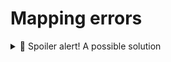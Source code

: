 # Mapping errors

<details><summary>🙈 Spoiler alert! A possible solution</summary>

```rust
#[derive(Debug)]
pub enum MyError {
    Io(io::Error),
    Parse(ParseIntError),
}

pub fn process_file_and_parse_number(file_name: &str) -> Result<i32, MyError> {
    let contents = read_file(file_name).map_err(|err| MyError::Io(err))?;
    let number = parse_number(&contents).map_err(|err| MyError::Parse(err))?;
    Ok(number)
}
```

</details
